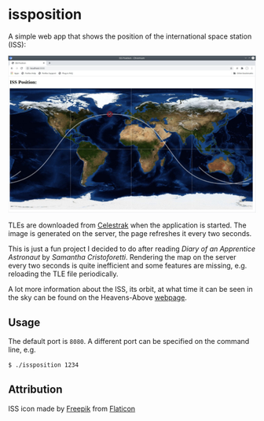 # issposition
A simple web app that shows the position of the international space station (ISS):

![ISS position](screenshots/issposition.jpg)

TLEs are downloaded from [Celestrak](https://www.celestrak.com) when the application is started. The image is generated on the server, the page refreshes it every two seconds.

This is just a fun project I decided to do after reading *Diary of an Apprentice Astronaut* by *Samantha Cristoforetti*. Rendering the map on the server every two seconds is quite inefficient and some features are missing, e.g. reloading the TLE file periodically.

A lot more information about the ISS, its orbit, at what time it can be seen in the sky can be found on the Heavens-Above [webpage](https://www.heavens-above.com/).

## Usage

The default port is `8080`. A different port can be specified on the command line, e.g.

```bash
$ ./issposition 1234
```

## Attribution

ISS icon made by [Freepik](https://www.freepik.com) from [Flaticon](https://www.flaticon.com)
